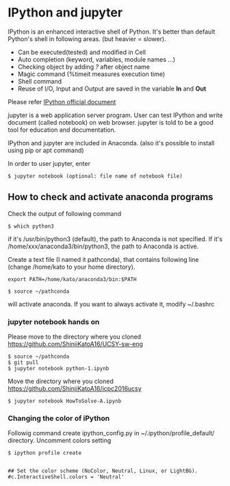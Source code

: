 # IPython and jupyter


IPython is an enhanced interactive shell of Python. 
It's better than default Python's shell in following areas. (but heavier = slower).

- Can be executed(tested) and modified in Cell
- Auto completion (keyword, variables, module names ...)
- Checking object by adding *?* after object name
- Magic command (%timeit measures execution time)
- Shell command
- Reuse of I/O, Input and Output are saved in the variable **In** and **Out**

Please refer [IPython official document](http://ipython.readthedocs.io/en/stable/)

jupyter is a web application server program. User can test IPython and write document (called notebook) on web browser.
jupyter is told to be a good tool for education and documentation.

IPython and jupyter are included in Anaconda. (also it's possible to install using pip or apt command)

In order to user jupyter, enter
```
$ jupyter notebook (optional: file name of notebook file)
```

## How to check and activate anaconda programs

Check the output of following command
```
$ which python3
```
if it's /usr/bin/python3 (default), the path to Anaconda is not specified. If it's /home/xxx/anaconda3/bin/python3, the path to Anaconda is active.

Create a text file (I named it pathconda), that contains following line (change /home/kato to your home directory).

```
export PATH=/home/kato/anaconda3/bin:$PATH
```


```
$ source ~/pathconda
```
will activate anaconda. If you want to always activate it, modify ~/.bashrc


### jupyter notebook hands on

Please move to the directory where you cloned https://github.com/ShinjiKatoA16/UCSY-sw-eng

```
$ source ~/pathconda
$ git pull
$ jupyter notebook python-1.ipynb
```

Move the directory where you cloned https://github.com/ShinjiKatoA16/icpc2016ucsy

```
$ jupyter notebook HowToSolve-A.ipynb
```


### Changing the color of iPython

Followig command create ipython_config.py in ~/.ipython/profile_default/ directory.
Uncomment colors setting


```
$ ipython profile create


## Set the color scheme (NoColor, Neutral, Linux, or LightBG).
#c.InteractiveShell.colors = 'Neutral'
```
